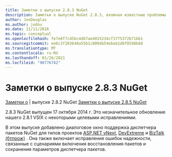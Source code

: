 ```yaml
---
title: Заметки о выпуске 2.8.3 NuGet
description: Заметки о выпуске NuGet 2.8.3, включая известные проблемы, исправления ошибок, добавленные функции и DCR.
author: JonDouglas
ms.author: jodou
ms.date: 11/11/2016
ms.topic: conceptual
ms.openlocfilehash: fe7e8f7c45bc4d67ae4015234cf3775372b71bb1
ms.sourcegitcommit: ee6c3f203648a5561c809db54ebeb1d0f0598b68
ms.translationtype: MT
ms.contentlocale: ru-RU
ms.lasthandoff: 01/26/2021
ms.locfileid: "98776742"
---
```

# <a name="nuget-283-release-notes"></a>Заметки о выпуске 2.8.3 NuGet

[Заметки о](../release-notes/nuget-2.8.2.md)  |  выпуске 2.8.2 NuGet [Заметки о выпуске 2.8.5 NuGet](../release-notes/nuget-2.8.5.md)

2.8.3 NuGet выпущен 17 октября 2014 г. Это незначительное обновление нашего 2.8.1 VSIX с некоторыми целевыми исправлениями.

В этом выпуске добавлено диалоговое окно поддержка диспетчера пакетов NuGet для типов проектов [ASP.NET vNext](http://www.asp.net/vnext), [DevExtreme](http://js.devexpress.com/) и [BizTalk (бтпрож)](/biztalk/core/developing-biztalk-server-applications) . Она также включает исправления ошибок надежности, связанные с сценариями включения восстановления пакетов и сохранения параметров диспетчера пакетов.
